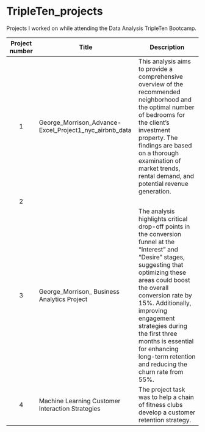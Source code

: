 # TripleTen_projects
Projects I worked on while attending the Data Analysis TripleTen Bootcamp.


| Project number | Title | Description |
| :-----------: | ----------- |----------- |
| 1 | George_Morrison_Advance-Excel_Project1_nyc_airbnb_data| This analysis aims to provide a comprehensive overview of the recommended neighborhood and the optimal number of bedrooms for the client’s investment property. The findings are based on a thorough examination of market trends, rental demand, and potential revenue generation. |
| 2 | 
| 3 | George_Morrison_ Business Analytics Project | The analysis highlights critical drop-off points in the conversion funnel at the “Interest” and “Desire” stages, suggesting that optimizing these areas could boost the overall conversion rate by 15%. Additionally, improving engagement strategies during the first three months is essential for enhancing long-term retention and reducing the churn rate from 55%. |
| 4 | Machine Learning Customer Interaction Strategies | The project task was to help a chain of fitness clubs develop a customer retention strategy. |
